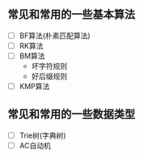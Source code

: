 ## 常见和常用的一些基本算法
- [ ] BF算法\(朴素匹配算法\)
- [ ] RK算法
- [ ] BM算法
    - 坏字符规则
    - 好后缀规则
- [ ] KMP算法
## 常见和常用的一些数据类型  
- [ ] Trie树\(字典树\)
- [ ] AC自动机
